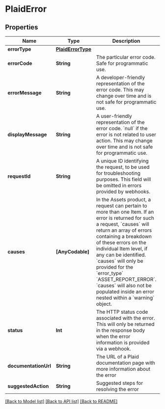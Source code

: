 # PlaidError

## Properties
Name | Type | Description | Notes
------------ | ------------- | ------------- | -------------
**errorType** | [**PlaidErrorType**](PlaidErrorType.md) |  | 
**errorCode** | **String** | The particular error code. Safe for programmatic use. | 
**errorMessage** | **String** | A developer-friendly representation of the error code. This may change over time and is not safe for programmatic use. | 
**displayMessage** | **String** | A user-friendly representation of the error code. &#x60;null&#x60; if the error is not related to user action.  This may change over time and is not safe for programmatic use. | 
**requestId** | **String** | A unique ID identifying the request, to be used for troubleshooting purposes. This field will be omitted in errors provided by webhooks. | [optional] 
**causes** | **[AnyCodable]** | In the Assets product, a request can pertain to more than one Item. If an error is returned for such a request, &#x60;causes&#x60; will return an array of errors containing a breakdown of these errors on the individual Item level, if any can be identified.  &#x60;causes&#x60; will only be provided for the &#x60;error_type&#x60; &#x60;ASSET_REPORT_ERROR&#x60;. &#x60;causes&#x60; will also not be populated inside an error nested within a &#x60;warning&#x60; object. | [optional] 
**status** | **Int** | The HTTP status code associated with the error. This will only be returned in the response body when the error information is provided via a webhook. | [optional] 
**documentationUrl** | **String** | The URL of a Plaid documentation page with more information about the error | [optional] 
**suggestedAction** | **String** | Suggested steps for resolving the error | [optional] 

[[Back to Model list]](../README.md#documentation-for-models) [[Back to API list]](../README.md#documentation-for-api-endpoints) [[Back to README]](../README.md)


